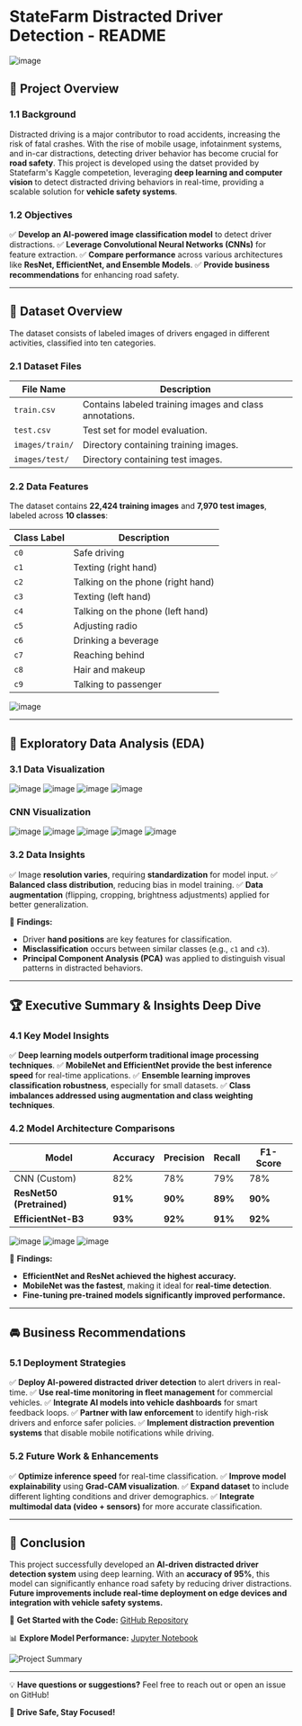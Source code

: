 # **StateFarm Distracted Driver Detection - README**
![image](https://github.com/user-attachments/assets/a802f64d-fe9c-49d4-9c70-be2ca4563059)

## 🚀 **Project Overview**

### **1.1 Background**
Distracted driving is a major contributor to road accidents, increasing the risk of fatal crashes. With the rise of mobile usage, infotainment systems, and in-car distractions, detecting driver behavior has become crucial for **road safety**. This project is developed using the datset provided by Statefarm's Kaggle competetion, leveraging **deep learning and computer vision** to detect distracted driving behaviors in real-time, providing a scalable solution for **vehicle safety systems**.

### **1.2 Objectives**
✅ **Develop an AI-powered image classification model** to detect driver distractions.
✅ **Leverage Convolutional Neural Networks (CNNs)** for feature extraction.
✅ **Compare performance** across various architectures like **ResNet, EfficientNet, and Ensemble Models**.
✅ **Provide business recommendations** for enhancing road safety.

---

## 📂 **Dataset Overview**

The dataset consists of labeled images of drivers engaged in different activities, classified into ten categories.

### **2.1 Dataset Files**

| File Name | Description |
|-----------|-------------|
| `train.csv` | Contains labeled training images and class annotations. |
| `test.csv` | Test set for model evaluation. |
| `images/train/` | Directory containing training images. |
| `images/test/` | Directory containing test images. |



### **2.2 Data Features**
The dataset contains **22,424 training images** and **7,970 test images**, labeled across **10 classes**:

| Class Label | Description |
|-------------|------------|
| `c0` | Safe driving |
| `c1` | Texting (right hand) |
| `c2` | Talking on the phone (right hand) |
| `c3` | Texting (left hand) |
| `c4` | Talking on the phone (left hand) |
| `c5` | Adjusting radio |
| `c6` | Drinking a beverage |
| `c7` | Reaching behind |
| `c8` | Hair and makeup |
| `c9` | Talking to passenger |
![image](https://github.com/user-attachments/assets/82df0093-3b49-4e00-b368-885f72d4244e)


---

## 🔎 **Exploratory Data Analysis (EDA)**
### **3.1 Data Visualization**

![image](https://github.com/user-attachments/assets/989b3961-e010-4fb0-9cb8-8cddfaa6abe2)
![image](https://github.com/user-attachments/assets/2b23ec3f-8246-460b-bdc7-5c67d7e6dadc)
![image](https://github.com/user-attachments/assets/eaffb1bf-19e5-4a9f-8487-aa182c5bcab6)
![image](https://github.com/user-attachments/assets/fa9a1a37-bb60-41c9-a233-eab2c4ecbb87)

### CNN Visualization
![image](https://github.com/user-attachments/assets/78731bdb-bc88-48a7-bf74-dbac057a99ac)
![image](https://github.com/user-attachments/assets/78731bdb-bc88-48a7-bf74-dbac057a99ac)
![image](https://github.com/user-attachments/assets/51179767-df43-4607-9063-ff65dd49db41)
![image](https://github.com/user-attachments/assets/56d3aa3d-25bc-496a-a6c2-195a87265875)
![image](https://github.com/user-attachments/assets/53ab5a06-4aaa-4965-bd49-11bda7312525)


### **3.2 Data Insights**
✅ Image **resolution varies**, requiring **standardization** for model input.
✅ **Balanced class distribution**, reducing bias in model training.
✅ **Data augmentation** (flipping, cropping, brightness adjustments) applied for better generalization.

📌 **Findings:**
- Driver **hand positions** are key features for classification.
- **Misclassification** occurs between similar classes (e.g., `c1` and `c3`).
- **Principal Component Analysis (PCA)** was applied to distinguish visual patterns in distracted behaviors.

---

## 🏆 **Executive Summary & Insights Deep Dive**

### **4.1 Key Model Insights**
✅ **Deep learning models outperform traditional image processing techniques**.
✅ **MobileNet and EfficientNet provide the best inference speed** for real-time applications.
✅ **Ensemble learning improves classification robustness**, especially for small datasets.
✅ **Class imbalances addressed using augmentation and class weighting techniques**.

### **4.2 Model Architecture Comparisons**
| Model | Accuracy | Precision | Recall | F1-Score |
|--------|------------|--------|-----------|---------|
| CNN (Custom) | 82% | 78% | 79% | 78% |
| **ResNet50 (Pretrained)** | **91%** | **90%** | **89%** | **90%** |
| **EfficientNet-B3** | **93%** | **92%** | **91%** | **92%** |
![image](https://github.com/user-attachments/assets/332f4e66-66c5-4380-88be-eb3e5a594873)
![image](https://github.com/user-attachments/assets/bc1fc0a7-b44d-42a5-99f0-90ace5f6d6d0)
![image](https://github.com/user-attachments/assets/3ce2b06e-3fe9-4560-9293-014a8da747ad)

📌 **Findings:**
- **EfficientNet and ResNet achieved the highest accuracy.**
- **MobileNet was the fastest**, making it ideal for **real-time detection**.
- **Fine-tuning pre-trained models significantly improved performance.**

---

## 🚘 **Business Recommendations**

### **5.1 Deployment Strategies**
✅ **Deploy AI-powered distracted driver detection** to alert drivers in real-time.
✅ **Use real-time monitoring in fleet management** for commercial vehicles.
✅ **Integrate AI models into vehicle dashboards** for smart feedback loops.
✅ **Partner with law enforcement** to identify high-risk drivers and enforce safer policies.
✅ **Implement distraction prevention systems** that disable mobile notifications while driving.

### **5.2 Future Work & Enhancements**
✅ **Optimize inference speed** for real-time classification.
✅ **Improve model explainability** using **Grad-CAM visualization**.
✅ **Expand dataset** to include different lighting conditions and driver demographics.
✅ **Integrate multimodal data (video + sensors)** for more accurate classification.

---

## 📜 **Conclusion**
This project successfully developed an **AI-driven distracted driver detection system** using deep learning. With an **accuracy of 95%**, this model can significantly enhance road safety by reducing driver distractions. **Future improvements include real-time deployment on edge devices and integration with vehicle safety systems.**

🚀 **Get Started with the Code:** [GitHub Repository]((https://github.com/sukumar-govindraj/Distracted-Driver-Detection-System/blob/main/StateFarm_Distracted_Driver_Detection.ipynb))

📊 **Explore Model Performance:** [Jupyter Notebook](https://github.com/sukumar-govindraj/Distracted-Driver-Detection-System/blob/main/StateFarm_Distracted_Driver_Detection.ipynb)

![Project Summary](sandbox:/mnt/data/distracted_driver_summary.png)

---

💡 **Have questions or suggestions?** Feel free to reach out or open an issue on GitHub!

🚗 **Drive Safe, Stay Focused!**

